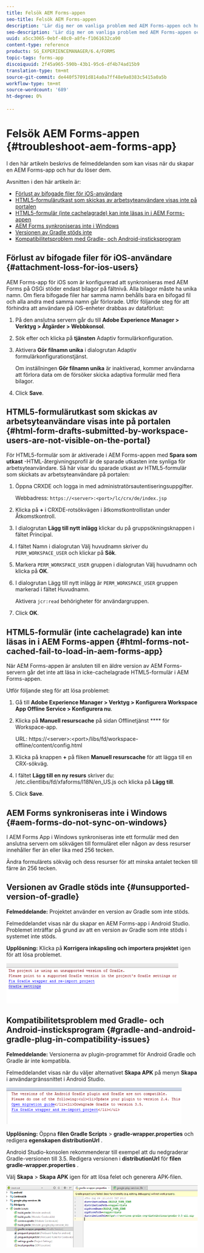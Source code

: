 ```yaml
---
title: Felsök AEM Forms-appen
seo-title: Felsök AEM Forms-appen
description: 'Lär dig mer om vanliga problem med AEM Forms-appen och hur du felsöker dem. '
seo-description: 'Lär dig mer om vanliga problem med AEM Forms-appen och hur du felsöker dem. '
uuid: a5cc3065-0ebf-48c0-a8fe-f1061632ca90
content-type: reference
products: SG_EXPERIENCEMANAGER/6.4/FORMS
topic-tags: forms-app
discoiquuid: 2f45a965-590b-43b1-95c6-df4b74ad15b9
translation-type: tm+mt
source-git-commit: de440f57091d814a0a7ff48e9a0383c5415a0a5b
workflow-type: tm+mt
source-wordcount: '689'
ht-degree: 0%

---
```



# Felsök AEM Forms-appen {#troubleshoot-aem-forms-app}

I den här artikeln beskrivs de felmeddelanden som kan visas när du skapar en AEM Forms-app och hur du löser dem.

Avsnitten i den här artikeln är:

* [Förlust av bifogade filer för iOS-användare](/help/forms/using/issues-aem-forms-app.md#attachment-loss-for-ios-users)
* [HTML5-formulärutkast som skickas av arbetsyteanvändare visas inte på portalen](/help/forms/using/issues-aem-forms-app.md#html-form-drafts-submitted-by-workspace-users-are-not-visible-on-the-portal)
* [HTML5-formulär (inte cachelagrade) kan inte läsas in i AEM Forms-appen](/help/forms/using/issues-aem-forms-app.md#html-forms-not-cached-fail-to-load-in-aem-forms-app)
* [AEM Forms synkroniseras inte i Windows](/help/forms/using/issues-aem-forms-app.md#aem-forms-do-not-sync-on-windows)
* [Versionen av Gradle stöds inte](/help/forms/using/issues-aem-forms-app.md#unsupported-version-of-gradle)
* [Kompatibilitetsproblem med Gradle- och Android-insticksprogram](/help/forms/using/issues-aem-forms-app.md#gradle-and-android-gradle-plug-in-compatibility-issues)

## Förlust av bifogade filer för iOS-användare {#attachment-loss-for-ios-users}

AEM Forms-app för iOS som är konfigurerad att synkroniseras med AEM Forms på OSGi stöder endast bilagor på fältnivå. Alla bilagor måste ha unika namn. Om flera bifogade filer har samma namn behålls bara en bifogad fil och alla andra med samma namn går förlorade. Utför följande steg för att förhindra att användare på iOS-enheter drabbas av dataförlust:

1. På den anslutna servern går du till **Adobe Experience Manager > Verktyg > Åtgärder > Webbkonsol**.
1. Sök efter och klicka på **tjänsten** Adaptiv formulärkonfiguration.
1. Aktivera **Gör filnamn unika** i dialogrutan Adaptiv formulärkonfigurationstjänst.

   Om inställningen **Gör filnamn unika** är inaktiverad, kommer användarna att förlora data om de försöker skicka adaptiva formulär med flera bilagor.

1. Click **Save**.

## HTML5-formulärutkast som skickas av arbetsyteanvändare visas inte på portalen {#html-form-drafts-submitted-by-workspace-users-are-not-visible-on-the-portal}

För HTML5-formulär som är aktiverade i AEM Forms-appen med **Spara som utkast** -HTML-återgivningsprofil är de sparade utkasten inte synliga för arbetsyteanvändare. Så här visar du sparade utkast av HTML5-formulär som skickats av arbetsyteanvändare på portalen:

1. Öppna CRXDE och logga in med administratörsautentiseringsuppgifter.

   Webbadress: `https://<server>:<port>/lc/crx/de/index.jsp`

1. Klicka på **+** i CRXDE-rotsökvägen i åtkomstkontrollistan under Åtkomstkontroll.
1. I dialogrutan **Lägg till nytt inlägg** klickar du på gruppsökningsknappen i fältet Principal.
1. I fältet Namn i dialogrutan Välj huvudnamn skriver du `PERM_WORKSPACE_USER` och klickar på **Sök**.
1. Markera `PERM_WORKSPACE_USER` gruppen i dialogrutan Välj huvudnamn och klicka på **OK**.
1. I dialogrutan Lägg till nytt inlägg är `PERM_WORKSPACE_USER` gruppen markerad i fältet Huvudnamn.

   Aktivera `jcr:read` behörigheter för användargruppen.

1. Click **OK**.

## HTML5-formulär (inte cachelagrade) kan inte läsas in i AEM Forms-appen {#html-forms-not-cached-fail-to-load-in-aem-forms-app}

När AEM Forms-appen är ansluten till en äldre version av AEM Forms-servern går det inte att läsa in icke-cachelagrade HTML5-formulär i AEM Forms-appen.

Utför följande steg för att lösa problemet:

1. Gå till **Adobe Experience Manager > Verktyg > Konfigurera Workspace App Offline Service > Konfigurera nu**.
1. Klicka på **Manuell resurscache** på sidan Offlinetjänst **** för Workspace-app.

   URL: https://&lt;server>:&lt;port>/libs/fd/workspace-offline/content/config.html

1. Klicka på knappen **+** på fliken **Manuell resurscache** för att lägga till en CRX-sökväg.
1. I fältet **Lägg till en ny resurs** skriver du: /etc.clientlibs/fd/xfaforms/I18N/en_US.js och klicka på **Lägg till**.
1. Click **Save**.

## AEM Forms synkroniseras inte i Windows {#aem-forms-do-not-sync-on-windows}

I AEM Forms App i Windows synkroniseras inte ett formulär med den anslutna servern om sökvägen till formuläret eller någon av dess resurser innehåller fler än eller lika med 256 tecken.

Ändra formulärets sökväg och dess resurser för att minska antalet tecken till färre än 256 tecken.

## Versionen av Gradle stöds inte {#unsupported-version-of-gradle}

**Felmeddelande:** Projektet använder en version av Gradle som inte stöds.

Felmeddelandet visas när du skapar en AEM Forms-app i Android Studio. Problemet inträffar på grund av att en version av Gradle som inte stöds i systemet inte stöds.

**Upplösning:** Klicka på **Korrigera inkapsling och importera projektet** igen för att lösa problemet.

![gradle_unsupported_version](assets/gradle_unsupported_version.png)

## Kompatibilitetsproblem med Gradle- och Android-insticksprogram {#gradle-and-android-gradle-plug-in-compatibility-issues}

**Felmeddelande:** Versionerna av plugin-programmet för Android Gradle och Gradle är inte kompatibla.

Felmeddelandet visas när du väljer alternativet **Skapa APK** på menyn **Skapa** i användargränssnittet i Android Studio.

![gradle_plugin_compatibility](assets/gradle_plugin_compatibility.png)

**Upplösning:** Öppna **filen Gradle Scripts** > **gradle-wrapper.properties** och redigera **egenskapen distributionUrl** .

Android Studio-konsolen rekommenderar till exempel att du nedgraderar Gradle-versionen till 3.5. Redigera versionen i **distributionUrl** för **filen gradle-wrapper.properties** .

Välj **Skapa** > **Skapa APK** igen för att lösa felet och generera APK-filen.

![gradle_wrapper_properties](assets/gradle_wrapper_properties.png)

